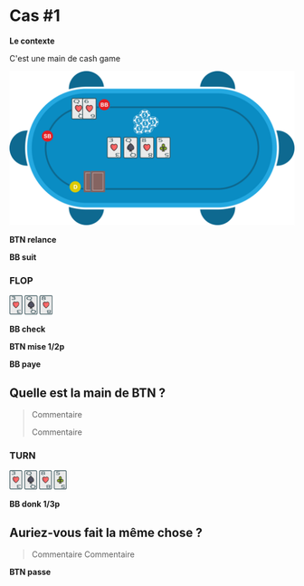 # Cas #1

**Le contexte**

C'est une main de cash game

![](../img/pkr/2018-07-30-donk-turn.svg)

**BTN relance**

**BB suit**

### FLOP
<img src="../img/pkr/2018-07-30-donk-turn-flop.png" width="15%" height="15%" />

**BB check**

**BTN mise 1/2p**

**BB paye**

## Quelle est la main de BTN ?
> Commentaire
>
> Commentaire

### TURN
<img src="../img/pkr/2018-07-30-donk-turn-turn.png" width="20%" height="20%" />

**BB donk 1/3p**

## Auriez-vous fait la même chose ?
> Commentaire
> Commentaire

**BTN passe**
<!--stackedit_data:
eyJoaXN0b3J5IjpbMjAwNzEwMDc4MywtMTI2OTU5OTY5MCw0MD
k2ODc3MTksNjgxNDk0NDYxLC0zMzk2MTA4NjUsLTgyMDY0NjE1
OSw1NTY0ODExNzVdfQ==
-->